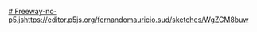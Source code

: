 [# Freeway-no-p5.js](https://editor.p5js.org/fernandomauricio.sud/sketches/WgZCM8buw)https://editor.p5js.org/fernandomauricio.sud/sketches/WgZCM8buw
